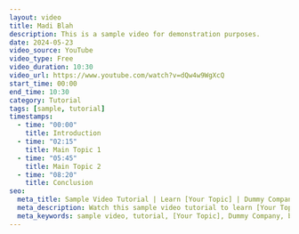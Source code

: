 ```yaml
---
layout: video
title: Madi Blah
description: This is a sample video for demonstration purposes.
date: 2024-05-23
video_source: YouTube
video_type: Free
video_duration: 10:30
video_url: https://www.youtube.com/watch?v=dQw4w9WgXcQ
start_time: 00:00
end_time: 10:30
category: Tutorial
tags: [sample, tutorial]
timestamps:
  - time: "00:00"
    title: Introduction
  - time: "02:15"
    title: Main Topic 1
  - time: "05:45"
    title: Main Topic 2
  - time: "08:20"
    title: Conclusion
seo:
  meta_title: Sample Video Tutorial | Learn [Your Topic] | Dummy Company
  meta_description: Watch this sample video tutorial to learn [Your Topic]. Get started with Dummy Company's expert guidance. Perfect for beginners.
  meta_keywords: sample video, tutorial, [Your Topic], Dummy Company, beginner tutorial, learning video
---
```

